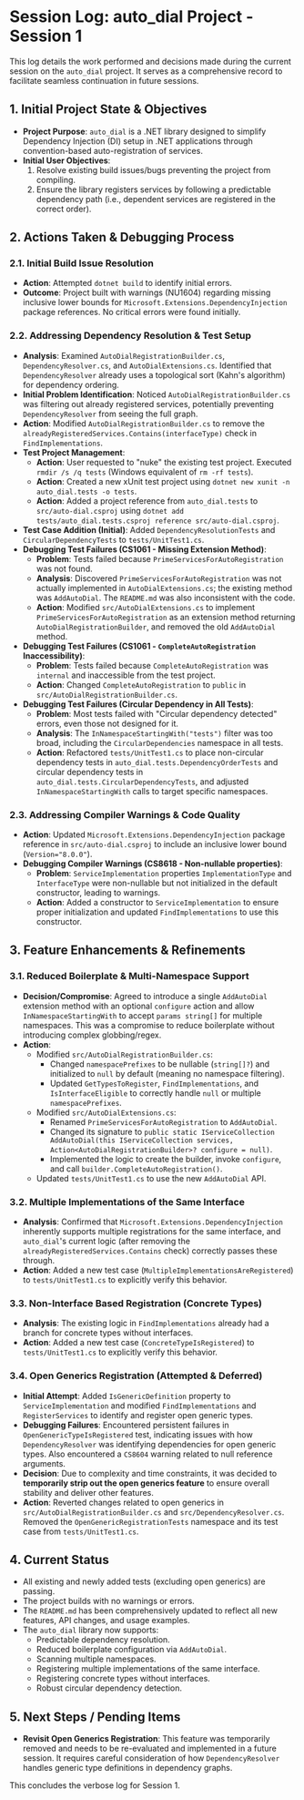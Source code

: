 # Session Log: auto_dial Project - Session 1

This log details the work performed and decisions made during the current session on the `auto_dial` project. It serves as a comprehensive record to facilitate seamless continuation in future sessions.

## 1. Initial Project State & Objectives

*   **Project Purpose**: `auto_dial` is a .NET library designed to simplify Dependency Injection (DI) setup in .NET applications through convention-based auto-registration of services.
*   **Initial User Objectives**:
    1.  Resolve existing build issues/bugs preventing the project from compiling.
    2.  Ensure the library registers services by following a predictable dependency path (i.e., dependent services are registered in the correct order).

## 2. Actions Taken & Debugging Process

### 2.1. Initial Build Issue Resolution

*   **Action**: Attempted `dotnet build` to identify initial errors.
*   **Outcome**: Project built with warnings (NU1604) regarding missing inclusive lower bounds for `Microsoft.Extensions.DependencyInjection` package references. No critical errors were found initially.

### 2.2. Addressing Dependency Resolution & Test Setup

*   **Analysis**: Examined `AutoDialRegistrationBuilder.cs`, `DependencyResolver.cs`, and `AutoDialExtensions.cs`. Identified that `DependencyResolver` already uses a topological sort (Kahn's algorithm) for dependency ordering.
*   **Initial Problem Identification**: Noticed `AutoDialRegistrationBuilder.cs` was filtering out already registered services, potentially preventing `DependencyResolver` from seeing the full graph.
*   **Action**: Modified `AutoDialRegistrationBuilder.cs` to remove the `alreadyRegisteredServices.Contains(interfaceType)` check in `FindImplementations`.
*   **Test Project Management**:
    *   **Action**: User requested to "nuke" the existing test project. Executed `rmdir /s /q tests` (Windows equivalent of `rm -rf tests`).
    *   **Action**: Created a new xUnit test project using `dotnet new xunit -n auto_dial.tests -o tests`.
    *   **Action**: Added a project reference from `auto_dial.tests` to `src/auto-dial.csproj` using `dotnet add tests/auto_dial.tests.csproj reference src/auto-dial.csproj`.
*   **Test Case Addition (Initial)**: Added `DependencyResolutionTests` and `CircularDependencyTests` to `tests/UnitTest1.cs`.
*   **Debugging Test Failures (CS1061 - Missing Extension Method)**:
    *   **Problem**: Tests failed because `PrimeServicesForAutoRegistration` was not found.
    *   **Analysis**: Discovered `PrimeServicesForAutoRegistration` was not actually implemented in `AutoDialExtensions.cs`; the existing method was `AddAutoDial`. The `README.md` was also inconsistent with the code.
    *   **Action**: Modified `src/AutoDialExtensions.cs` to implement `PrimeServicesForAutoRegistration` as an extension method returning `AutoDialRegistrationBuilder`, and removed the old `AddAutoDial` method.
*   **Debugging Test Failures (CS1061 - `CompleteAutoRegistration` Inaccessibility)**:
    *   **Problem**: Tests failed because `CompleteAutoRegistration` was `internal` and inaccessible from the test project.
    *   **Action**: Changed `CompleteAutoRegistration` to `public` in `src/AutoDialRegistrationBuilder.cs`.
*   **Debugging Test Failures (Circular Dependency in All Tests)**:
    *   **Problem**: Most tests failed with "Circular dependency detected" errors, even those not designed for it.
    *   **Analysis**: The `InNamespaceStartingWith("tests")` filter was too broad, including the `CircularDependencies` namespace in all tests.
    *   **Action**: Refactored `tests/UnitTest1.cs` to place non-circular dependency tests in `auto_dial.tests.DependencyOrderTests` and circular dependency tests in `auto_dial.tests.CircularDependencyTests`, and adjusted `InNamespaceStartingWith` calls to target specific namespaces.

### 2.3. Addressing Compiler Warnings & Code Quality

*   **Action**: Updated `Microsoft.Extensions.DependencyInjection` package reference in `src/auto-dial.csproj` to include an inclusive lower bound (`Version="8.0.0"`).
*   **Debugging Compiler Warnings (CS8618 - Non-nullable properties)**:
    *   **Problem**: `ServiceImplementation` properties `ImplementationType` and `InterfaceType` were non-nullable but not initialized in the default constructor, leading to warnings.
    *   **Action**: Added a constructor to `ServiceImplementation` to ensure proper initialization and updated `FindImplementations` to use this constructor.

## 3. Feature Enhancements & Refinements

### 3.1. Reduced Boilerplate & Multi-Namespace Support

*   **Decision/Compromise**: Agreed to introduce a single `AddAutoDial` extension method with an optional `configure` action and allow `InNamespaceStartingWith` to accept `params string[]` for multiple namespaces. This was a compromise to reduce boilerplate without introducing complex globbing/regex.
*   **Action**:
    *   Modified `src/AutoDialRegistrationBuilder.cs`:
        *   Changed `namespacePrefixes` to be nullable (`string[]?`) and initialized to `null` by default (meaning no namespace filtering).
        *   Updated `GetTypesToRegister`, `FindImplementations`, and `IsInterfaceEligible` to correctly handle `null` or multiple `namespacePrefixes`.
    *   Modified `src/AutoDialExtensions.cs`:
        *   Renamed `PrimeServicesForAutoRegistration` to `AddAutoDial`.
        *   Changed its signature to `public static IServiceCollection AddAutoDial(this IServiceCollection services, Action<AutoDialRegistrationBuilder>? configure = null)`.
        *   Implemented the logic to create the builder, invoke `configure`, and call `builder.CompleteAutoRegistration()`.
    *   Updated `tests/UnitTest1.cs` to use the new `AddAutoDial` API.

### 3.2. Multiple Implementations of the Same Interface

*   **Analysis**: Confirmed that `Microsoft.Extensions.DependencyInjection` inherently supports multiple registrations for the same interface, and `auto_dial`'s current logic (after removing the `alreadyRegisteredServices.Contains` check) correctly passes these through.
*   **Action**: Added a new test case (`MultipleImplementationsAreRegistered`) to `tests/UnitTest1.cs` to explicitly verify this behavior.

### 3.3. Non-Interface Based Registration (Concrete Types)

*   **Analysis**: The existing logic in `FindImplementations` already had a branch for concrete types without interfaces.
*   **Action**: Added a new test case (`ConcreteTypeIsRegistered`) to `tests/UnitTest1.cs` to explicitly verify this behavior.

### 3.4. Open Generics Registration (Attempted & Deferred)

*   **Initial Attempt**: Added `IsGenericDefinition` property to `ServiceImplementation` and modified `FindImplementations` and `RegisterServices` to identify and register open generic types.
*   **Debugging Failures**: Encountered persistent failures in `OpenGenericTypeIsRegistered` test, indicating issues with how `DependencyResolver` was identifying dependencies for open generic types. Also encountered a `CS8604` warning related to null reference arguments.
*   **Decision**: Due to complexity and time constraints, it was decided to **temporarily strip out the open generics feature** to ensure overall stability and deliver other features.
*   **Action**: Reverted changes related to open generics in `src/AutoDialRegistrationBuilder.cs` and `src/DependencyResolver.cs`. Removed the `OpenGenericRegistrationTests` namespace and its test case from `tests/UnitTest1.cs`.

## 4. Current Status

*   All existing and newly added tests (excluding open generics) are passing.
*   The project builds with no warnings or errors.
*   The `README.md` has been comprehensively updated to reflect all new features, API changes, and usage examples.
*   The `auto_dial` library now supports:
    *   Predictable dependency resolution.
    *   Reduced boilerplate configuration via `AddAutoDial`.
    *   Scanning multiple namespaces.
    *   Registering multiple implementations of the same interface.
    *   Registering concrete types without interfaces.
    *   Robust circular dependency detection.

## 5. Next Steps / Pending Items

*   **Revisit Open Generics Registration**: This feature was temporarily removed and needs to be re-evaluated and implemented in a future session. It requires careful consideration of how `DependencyResolver` handles generic type definitions in dependency graphs.

This concludes the verbose log for Session 1.
